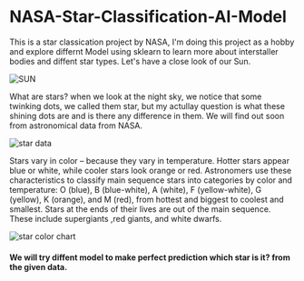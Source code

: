 

# NASA-Star-Classification-AI-Model

This is a star classication project by NASA, I'm doing this project as a hobby and explore differnt Model using sklearn to learn more about interstaller bodies and
diffent star types. Let's have a close look of our Sun.

![SUN](https://user-images.githubusercontent.com/66418035/119218459-0e009e80-bae9-11eb-9915-728f1eb45541.jpeg)

What are stars? when we look at the night sky, we notice that some twinking dots, we called them star, but my actullay question is what these shining dots are and is there any difference in them. We will find out soon from astronomical data from NASA.


![star data](https://user-images.githubusercontent.com/66418035/119218446-ffb28280-bae8-11eb-9f9c-a9afa10fd722.png)


Stars vary in color – because they vary in temperature. Hotter stars appear blue or white, while cooler stars look orange or red. Astronomers use these
characteristics to classify main sequence stars into categories by color and temperature: O (blue), B (blue-white), A (white), F (yellow-white), G (yellow),
K (orange), and M (red), from hottest and biggest to coolest and smallest. Stars at the ends of their lives are out of the main sequence. These include supergiants
,red giants, and white dwarfs.

![star color chart](https://user-images.githubusercontent.com/66418035/119218438-f1646680-bae8-11eb-8c73-e9f228442e54.png)

#### We will try diffent model to make perfect prediction which star is it? from the given data. 


